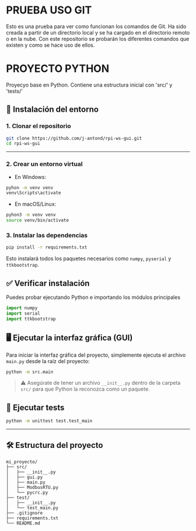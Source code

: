 ﻿# PRUEBA USO GIT
Esto es una prueba para ver como funcionan los comandos de Git. Ha sido creada a partir de un directorio local y se ha cargado en el directorio remoto o en la nube.
Con este repositorio se probarán los diferentes comandos que existen y como se hace uso de ellos.

# PROYECTO PYTHON
Proyecyo base en Python. Contiene una estructura inicial con 'src/' y 'tests/'

## 🚀 Instalación del entorno

### 1. Clonar el repositorio

```bash
git clone https://github.com/j-antond/rpi-ws-gui.git 
cd rpi-ws-gui
```

---
### 2. Crear un entorno virtual

- En Windows:

```bash
pyhon -m venv venv 
venv\Scripts\activate
```

- En macOS/Linux:

```bash
pyhon3 -m venv venv 
source venv/bin/activate
```

### 3. Instalar las dependencias

```bash
pip install -r requirements.txt
```

Esto instalará todos los paquetes necesarios como `numpy`, `pyserial` y `ttkbootstrap`. 

## ✅ Verificar instalación
Puedes probar ejecutando Python e importando los módulos principales

```python 
import numpy 
import serial
import ttkbootstrap
```


## 🖥 Ejecutar la interfaz gráfica (GUI)

Para iniciar la interfaz gráfica del proyecto, simplemente ejecuta el archivo `main.py` desde la raíz del proyecto:

```bash
python -m src.main
```

> ⚠️ Asegúrate de tener un archivo `__init__.py` dentro de la carpeta `src/` para que Python la reconozca como un paquete.


## 🧪 Ejecutar tests

```bash
python -m unittest test.test_main
```

---

## 🛠 Estructura del proyecto

```text
mi_proyecto/
├── src/
│   ├── __init__.py
│   ├── gui.py
│   ├── main.py
│   ├── ModbusRTU.py
│   └── pycrc.py
├── test/
│   ├── __init__.py
│   └── test_main.py
├── .gitignore
├── requirements.txt
└── README.md
```



